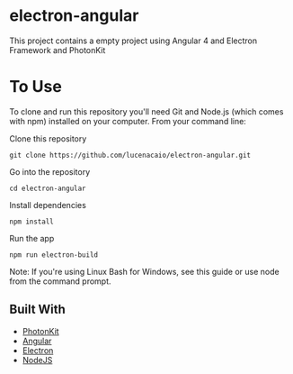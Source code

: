 # electron-angular

This project contains a empty project using Angular 4 and Electron Framework and PhotonKit

# To Use
To clone and run this repository you'll need Git and Node.js (which comes with npm) installed on your computer. From your command line:

Clone this repository

```
git clone https://github.com/lucenacaio/electron-angular.git
```

Go into the repository
```
cd electron-angular
```
Install dependencies
```
npm install
```
Run the app
```
npm run electron-build
```

Note: If you're using Linux Bash for Windows, see this guide or use node from the command prompt.

## Built With
* [PhotonKit](http://photonkit.com/)
* [Angular](https://angular.io/) 
* [Electron](https://electronjs.org/)
* [NodeJS](https://nodejs.org/en/)

